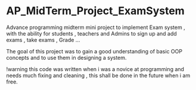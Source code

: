 # AP_MidTerm_Project_ExamSystem
Advance programming midterm mini project to implement Exam system , with the ability for students , teachers and Admins to sign up and add exams , take exams , Grade ...


The goal of this project was to gain a good understanding of basic OOP concepts and to use them in designing a system.

!warning this code was written when i was a novice at programming and needs much fixing and cleaning , this shall be done in the future when i am free.
